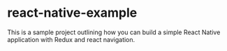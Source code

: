 # react-native-example
This is a sample project outlining how you can build a simple React Native application with Redux and react navigation.
